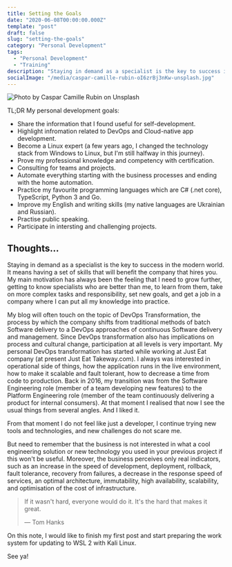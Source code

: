 ```yaml
---
title: Setting the Goals
date: "2020-06-08T00:00:00.000Z"
template: "post"
draft: false
slug: "setting-the-goals"
category: "Personal Development"
tags:
  - "Personal Development"
  - "Training"
description: "Staying in demand as a specialist is the key to success in the modern world. I formed the plan that will help me (and possibly someone else) focus on achieving long-term goals."
socialImage: "/media/caspar-camille-rubin-oI6zrBj3nKw-unsplash.jpg"
---
```

![Photo by Caspar Camille Rubin on Unsplash](/media/caspar-camille-rubin-oI6zrBj3nKw-unsplash.jpg)

TL;DR My personal development goals:

+ Share the information that I found useful for self-development.
+ Highlight infromation related to DevOps and Cloud-native app development.
+ Become a Linux expert (a few years ago, I changed the technology stack from Windows to Linux, but I'm still halfway in this journey).
+ Prove my professional knowledge and competency with certification.
+ Consulting for teams and projects.
+ Automate everything starting with the business processes and ending with the home automation.
+ Practice my favourite programming languages which are C# (.net core), TypeScript, Python 3 and Go.
+ Improve my English and writing skills (my native languages are Ukrainian and Russian).
+ Practise public speaking.
+ Participate in intersting and challenging projects. 

## Thoughts...

Staying in demand as a specialist is the key to success in the modern world. It means having a set of skills that will benefit the company that hires you. My main motivation has always been the feeling that I need to grow further, getting to know specialists who are better than me, to learn from them, take on more complex tasks and responsibility, set new goals, and get a job in a company where I can put all my knowledge into practice.

My blog will often touch on the topic of DevOps Transformation, the process by which the company shifts from traditional methods of batch Software delivery to a DevOps approaches of continuous Software delivery and management. Since DevOps transformation also has implications on process and cultural change, participation at all levels is very important.
My personal DevOps transformation has started while working at Just Eat company (at present Just Eat Takeway.com).
I always was interested in operational side of things, how the application runs in the live environment, how to make it scalable and fault tolerant, how to decrease a time from code to production.
Back in 2016, my transition was from the Software Engineering role (member of a team developing new features) to the Platform Engineering role (member of the team continuously delivering a product for internal consumers).
At that moment I realised that now I see the usual things from several angles. And I liked it.

From that moment I do not feel like just a developer, I continue trying new tools and technologies, and new challenges do not scare me.

But need to remember that the business is not interested in what a cool engineering solution or new technology you used in your previous project if this won't be useful. Moreover, the business perceives only real indicators, such as an increase in the speed of development, deployment, rollback, fault tolerance, recovery from failures, a decrease in the response speed of services, an optimal architecture,  immutability, high availability, scalability, and optimisation of the cost of infrastructure.

> If it wasn't hard, everyone would do it. It's the hard that makes it great.
>
> — Tom Hanks

On this note, I would like to finish my first post and start preparing the work system for updating to WSL 2 with Kali Linux.

See ya!
